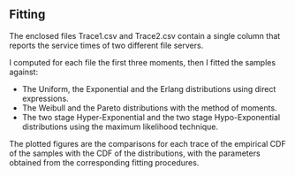 ## Fitting

The enclosed files Trace1.csv and Trace2.csv contain a single column that reports the service times of two different file servers. 

I computed for each file the first three moments, then I fitted the samples against:
- The Uniform, the Exponential and the Erlang distributions using direct expressions.
- The Weibull and the Pareto distributions with the method of moments.
- The two stage Hyper-Exponential and the two stage Hypo-Exponential distributions using the maximum likelihood technique.

The plotted figures are the comparisons for each trace of the empirical CDF of the samples with the CDF of the distributions, with the parameters obtained from the corresponding fitting procedures.
